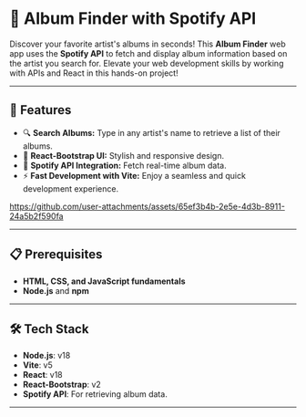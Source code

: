 # 🎵 Album Finder with Spotify API

Discover your favorite artist's albums in seconds! This **Album Finder** web app uses the **Spotify API** to fetch and display album information based on the artist you search for. Elevate your web development skills by working with APIs and React in this hands-on project!

---

## 🌟 Features

- 🔍 **Search Albums:** Type in any artist's name to retrieve a list of their albums.
- 🎨 **React-Bootstrap UI:** Stylish and responsive design.
- 🚀 **Spotify API Integration:** Fetch real-time album data.
- ⚡ **Fast Development with Vite:** Enjoy a seamless and quick development experience.

https://github.com/user-attachments/assets/65ef3b4b-2e5e-4d3b-8911-24a5b2f590fa

---

## 📋 Prerequisites

- **HTML, CSS, and JavaScript fundamentals**
- **Node.js** and **npm**

---

## 🛠️ Tech Stack

- **Node.js**: v18
- **Vite**: v5
- **React**: v18
- **React-Bootstrap**: v2
- **Spotify API**: For retrieving album data.

---



